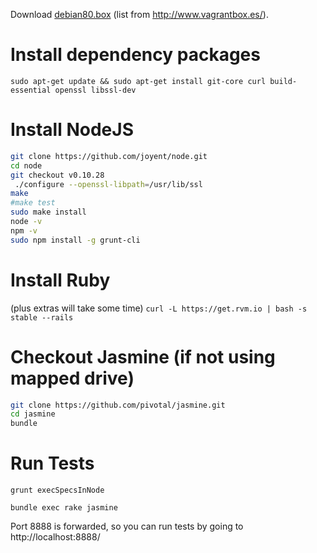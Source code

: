 Download [debian80.box](https://downloads.sourceforge.net/project/vagrantboxjessie/debian80.box)
(list from http://www.vagrantbox.es/).

# Install dependency packages
`sudo apt-get update && sudo apt-get install git-core curl build-essential openssl libssl-dev`

# Install NodeJS
```Bash
git clone https://github.com/joyent/node.git
cd node
git checkout v0.10.28
 ./configure --openssl-libpath=/usr/lib/ssl
make
#make test
sudo make install
node -v
npm -v
sudo npm install -g grunt-cli
```


# Install Ruby
(plus extras will take some time)
`curl -L https://get.rvm.io | bash -s stable --rails`

# Checkout Jasmine (if not using mapped drive)
```Bash
git clone https://github.com/pivotal/jasmine.git
cd jasmine
bundle
```

# Run Tests
`grunt execSpecsInNode`

`bundle exec rake jasmine`

Port 8888 is forwarded, so you can run tests by going to http://localhost:8888/